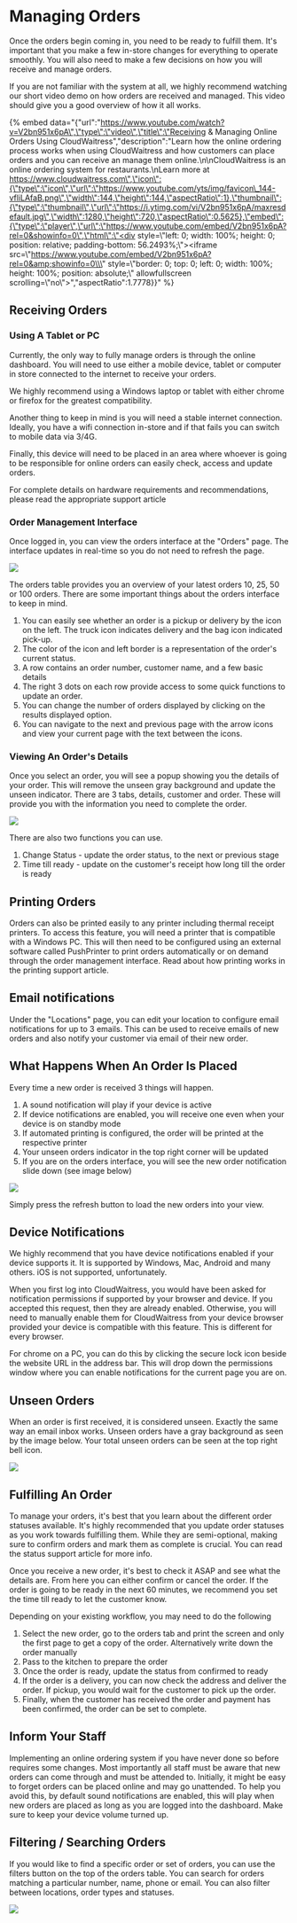 # Managing Orders

Once the orders begin coming in, you need to be ready to fulfill them. It's important that you make a few in-store changes for everything to operate smoothly. You will also need to make a few decisions on how you will receive and manage orders.

If you are not familiar with the system at all, we highly recommend watching our short video demo on how orders are received and managed. This video should give you a good overview of how it all works.

{% embed data="{\"url\":\"https://www.youtube.com/watch?v=V2bn951x6pA\",\"type\":\"video\",\"title\":\"Receiving & Managing Online Orders Using CloudWaitress\",\"description\":\"Learn how the online ordering process works when using CloudWaitress and how customers can place orders and you can receive an manage them online.\\n\\nCloudWaitress is an online ordering system for restaurants.\\nLearn more at https://www.cloudwaitress.com\",\"icon\":{\"type\":\"icon\",\"url\":\"https://www.youtube.com/yts/img/favicon\_144-vfliLAfaB.png\",\"width\":144,\"height\":144,\"aspectRatio\":1},\"thumbnail\":{\"type\":\"thumbnail\",\"url\":\"https://i.ytimg.com/vi/V2bn951x6pA/maxresdefault.jpg\",\"width\":1280,\"height\":720,\"aspectRatio\":0.5625},\"embed\":{\"type\":\"player\",\"url\":\"https://www.youtube.com/embed/V2bn951x6pA?rel=0&showinfo=0\",\"html\":\"<div style=\\\"left: 0; width: 100%; height: 0; position: relative; padding-bottom: 56.2493%;\\\"><iframe src=\\\"https://www.youtube.com/embed/V2bn951x6pA?rel=0&amp;showinfo=0\\\" style=\\\"border: 0; top: 0; left: 0; width: 100%; height: 100%; position: absolute;\\\" allowfullscreen scrolling=\\\"no\\\"></iframe></div>\",\"aspectRatio\":1.7778}}" %}

## **Receiving Orders**

### **Using A Tablet or PC**

Currently, the only way to fully manage orders is through the online dashboard. You will need to use either a mobile device, tablet or computer in store connected to the internet to receive your orders.

We highly recommend using a Windows laptop or tablet with either chrome or firefox for the greatest compatibility.

Another thing to keep in mind is you will need a stable internet connection. Ideally, you have a wifi connection in-store and if that fails you can switch to mobile data via 3/4G.

Finally, this device will need to be placed in an area where whoever is going to be responsible for online orders can easily check, access and update orders.

For complete details on hardware requirements and recommendations, please read the appropriate support article

### **Order Management Interface**

Once logged in, you can view the orders interface at the "Orders" page. The interface updates in real-time so you do not need to refresh the page.

![](https://downloads.intercomcdn.com/i/o/62047078/84958f0e32f482cb5d55449f/orders.png)

The orders table provides you an overview of your latest orders 10, 25, 50 or 100 orders. There are some important things about the orders interface to keep in mind.

1. You can easily see whether an order is a pickup or delivery by the icon on the left. The truck icon indicates delivery and the bag icon indicated pick-up.
2. The color of the icon and left border is a representation of the order's current status.
3. A row contains an order number, customer name, and a few basic details
4. The right 3 dots on each row provide access to some quick functions to update an order.
5. You can change the number of orders displayed by clicking on the results displayed option.
6. You can navigate to the next and previous page with the arrow icons and view your current page with the text between the icons.

### **Viewing An Order's Details**

Once you select an order, you will see a popup showing you the details of your order. This will remove the unseen gray background and update the unseen indicator. There are 3 tabs, details, customer and order. These will provide you with the information you need to complete the order.

![](https://downloads.intercomcdn.com/i/o/62047134/c83da9007b6dbcb4cae1c385/orders-details.png)

There are also two functions you can use.

1. Change Status - update the order status, to the next or previous stage
2. Time till ready - update on the customer's receipt how long till the order is ready

## **Printing Orders**

Orders can also be printed easily to any printer including thermal receipt printers. To access this feature, you will need a printer that is compatible with a Windows PC. This will then need to be configured using an external software called PushPrinter to print orders automatically or on demand through the order management interface. Read about how printing works in the printing support article.

## **Email notifications**

Under the "Locations" page, you can edit your location to configure email notifications for up to 3 emails. This can be used to receive emails of new orders and also notify your customer via email of their new order.

## **What Happens When An Order Is Placed**

Every time a new order is received 3 things will happen.

1. A sound notification will play if your device is active
2. If device notifications are enabled, you will receive one even when your device is on standby mode
3. If automated printing is configured, the order will be printed at the respective printer
4. Your unseen orders indicator in the top right corner will be updated
5. If you are on the orders interface, you will see the new order notification slide down \(see image below\)

![](https://downloads.intercomcdn.com/i/o/62049765/c851b3218ce83b2a69f53018/orders-new-order.png)

Simply press the refresh button to load the new orders into your view.

## **Device Notifications**

We highly recommend that you have device notifications enabled if your device supports it. It is supported by Windows, Mac, Android and many others. iOS is not supported, unfortunately.

When you first log into CloudWaitress, you would have been asked for notification permissions if supported by your browser and device. If you accepted this request, then they are already enabled. Otherwise, you will need to manually enable them for CloudWaitress from your device browser provided your device is compatible with this feature. This is different for every browser.

For chrome on a PC, you can do this by clicking the secure lock icon beside the website URL in the address bar. This will drop down the permissions window where you can enable notifications for the current page you are on.

## **Unseen Orders**

When an order is first received, it is considered unseen. Exactly the same way an email inbox works. Unseen orders have a gray background as seen by the image below. Your total unseen orders can be seen at the top right bell icon.

![](https://downloads.intercomcdn.com/i/o/62049583/99e5cbbc0cdc8d28e520c916/orders-unseen-order.png)

## **Fulfilling An Order**

To manage your orders, it's best that you learn about the different order statuses available. It's highly recommended that you update order statuses as you work towards fulfilling them. While they are semi-optional, making sure to confirm orders and mark them as complete is crucial. You can read the status support article for more info.

Once you receive a new order, it's best to check it ASAP and see what the details are. From here you can either confirm or cancel the order. If the order is going to be ready in the next 60 minutes, we recommend you set the time till ready to let the customer know.

Depending on your existing workflow, you may need to do the following

1. Select the new order, go to the orders tab and print the screen and only the first page to get a copy of the order. Alternatively write down the order manually
2. Pass to the kitchen to prepare the order
3. Once the order is ready, update the status from confirmed to ready
4. If the order is a delivery, you can now check the address and deliver the order. If pickup, you would wait for the customer to pick up the order.
5. Finally, when the customer has received the order and payment has been confirmed, the order can be set to complete.

## **Inform Your Staff**

Implementing an online ordering system if you have never done so before requires some changes. Most importantly all staff must be aware that new orders can come through and must be attended to. Initially, it might be easy to forget orders can be placed online and may go unattended. To help you avoid this, by default sound notifications are enabled, this will play when new orders are placed as long as you are logged into the dashboard. Make sure to keep your device volume turned up.

## **Filtering / Searching Orders**

If you would like to find a specific order or set of orders, you can use the filters button on the top of the orders table. You can search for orders matching a particular number, name, phone or email. You can also filter between locations, order types and statuses.

![](https://downloads.intercomcdn.com/i/o/62049267/ac70445107bb2a75c1d31840/orders-filters.png)

